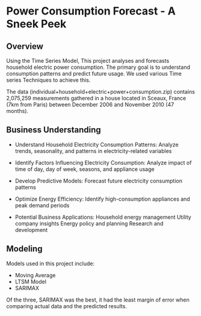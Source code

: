 # Power Consumption Forecast - A Sneek Peek

## Overview 

Using the Time Series Model, This project analyses and forecasts household electric power consumption. The primary goal is to understand consumption patterns and predict future usage. We used various Time series Techniques to achieve this.

The data (individual+household+electric+power+consumption.zip) contains 2,075,259 measurements gathered in a house located in Sceaux, France (7km from Paris) between December 2006 and November 2010 (47 months).

## Business Understanding

* Understand Household Electricity Consumption Patterns:
Analyze trends, seasonality, and patterns in electricity-related variables

* Identify Factors Influencing Electricity Consumption:
Analyze impact of time of day, day of week, seasons, and appliance usage

* Develop Predictive Models:
Forecast future electricity consumption patterns

* Optimize Energy Efficiency:
Identify high-consumption appliances and peak demand periods

* Potential Business Applications:
Household energy management
Utility company insights
Energy policy and planning
Research and development

## Modeling 
Models used in this project include:

* Moving Average 
* LTSM Model
* SARIMAX

Of the three, SARIMAX was the best, it had the least margin of error when comparing actual data and the predicted results.




